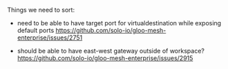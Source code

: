 Things we need to sort:

* need to be able to have target port for virtualdestination while exposing default ports
https://github.com/solo-io/gloo-mesh-enterprise/issues/2751

* should be able to have east-west gateway outside of workspace?
https://github.com/solo-io/gloo-mesh-enterprise/issues/2915




